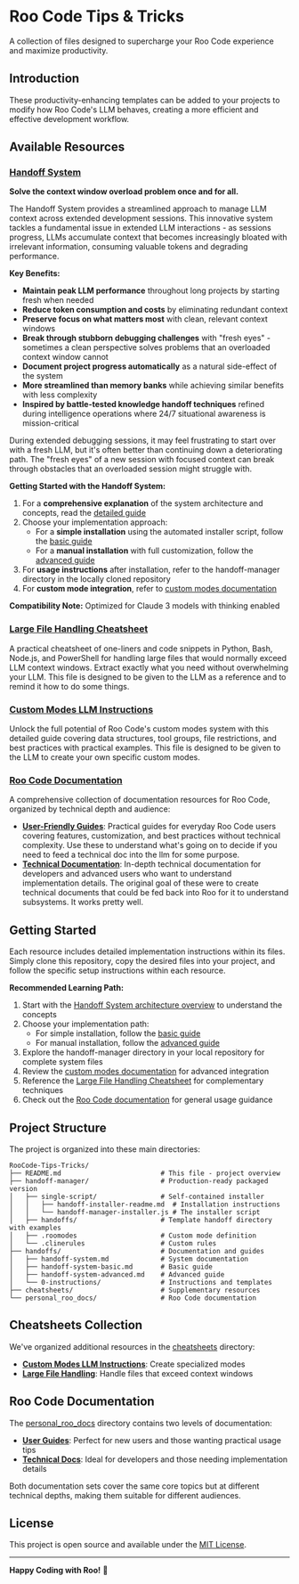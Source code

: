 # Roo Code Tips & Tricks

A collection of files designed to supercharge your Roo Code experience and maximize productivity.

## Introduction

These productivity-enhancing templates can be added to your projects to modify how Roo Code's LLM behaves, creating a more efficient and effective development workflow.

## Available Resources

### [Handoff System](handoffs/handoff-system.md)
**Solve the context window overload problem once and for all.**

The Handoff System provides a streamlined approach to manage LLM context across extended development sessions. This innovative system tackles a fundamental issue in extended LLM interactions - as sessions progress, LLMs accumulate context that becomes increasingly bloated with irrelevant information, consuming valuable tokens and degrading performance.

**Key Benefits:**
- **Maintain peak LLM performance** throughout long projects by starting fresh when needed
- **Reduce token consumption and costs** by eliminating redundant context
- **Preserve focus on what matters most** with clean, relevant context windows
- **Break through stubborn debugging challenges** with "fresh eyes" - sometimes a clean perspective solves problems that an overloaded context window cannot
- **Document project progress automatically** as a natural side-effect of the system
- **More streamlined than memory banks** while achieving similar benefits with less complexity
- **Inspired by battle-tested knowledge handoff techniques** refined during intelligence operations where 24/7 situational awareness is mission-critical

During extended debugging sessions, it may feel frustrating to start over with a fresh LLM, but it's often better than continuing down a deteriorating path. The "fresh eyes" of a new session with focused context can break through obstacles that an overloaded session might struggle with.

**Getting Started with the Handoff System:**
1. For a **comprehensive explanation** of the system architecture and concepts, read the [detailed guide](handoffs/handoff-system.md)
2. Choose your implementation approach:
   - For a **simple installation** using the automated installer script, follow the [basic guide](handoffs/handoff-system-basic.md)
   - For a **manual installation** with full customization, follow the [advanced guide](handoffs/handoff-system-advanced.md)
3. For **usage instructions** after installation, refer to the handoff-manager directory in the locally cloned repository
4. For **custom mode integration**, refer to [custom modes documentation](cheatsheets/custom-modes-llm-instruction.md)

**Compatibility Note:** Optimized for Claude 3 models with thinking enabled

### [Large File Handling Cheatsheet](cheatsheets/llm-large-file-cheatsheet.md)
A practical cheatsheet of one-liners and code snippets in Python, Bash, Node.js, and PowerShell for handling large files that would normally exceed LLM context windows. Extract exactly what you need without overwhelming your LLM. This file is designed to be given to the LLM as a reference and to remind it how to do some things.

### [Custom Modes LLM Instructions](cheatsheets/custom-modes-llm-instruction.md)
Unlock the full potential of Roo Code's custom modes system with this detailed guide covering data structures, tool groups, file restrictions, and best practices with practical examples. This file is designed to be given to the LLM to create your own specific custom modes.

### [Roo Code Documentation](personal_roo_docs/)
A comprehensive collection of documentation resources for Roo Code, organized by technical depth and audience:

- **[User-Friendly Guides](personal_roo_docs/normal/)**: Practical guides for everyday Roo Code users covering features, customization, and best practices without technical complexity. Use these to understand what's going on to decide if you need to feed a technical doc into the llm for some purpose. 
- **[Technical Documentation](personal_roo_docs/technical/)**: In-depth technical documentation for developers and advanced users who want to understand implementation details. The original goal of these were to create technical documents that could be fed back into Roo for it to understand subsystems. It works pretty well. 


## Getting Started

Each resource includes detailed implementation instructions within its files. Simply clone this repository, copy the desired files into your project, and follow the specific setup instructions within each resource.

**Recommended Learning Path:**
1. Start with the [Handoff System architecture overview](handoffs/handoff-system.md) to understand the concepts
2. Choose your implementation path:
   - For simple installation, follow the [basic guide](handoffs/handoff-system-basic.md)
   - For manual installation, follow the [advanced guide](handoffs/handoff-system-advanced.md)
3. Explore the handoff-manager directory in your local repository for complete system files
4. Review the [custom modes documentation](cheatsheets/custom-modes-llm-instruction.md) for advanced integration
5. Reference the [Large File Handling Cheatsheet](cheatsheets/llm-large-file-cheatsheet.md) for complementary techniques
6. Check out the [Roo Code documentation](personal_roo_docs/) for general usage guidance

## Project Structure

The project is organized into these main directories:

```
RooCode-Tips-Tricks/
├── README.md                         # This file - project overview
├── handoff-manager/                  # Production-ready packaged version
│   ├── single-script/                # Self-contained installer
│   │   ├── handoff-installer-readme.md  # Installation instructions
│   │   └── handoff-manager-installer.js # The installer script
│   ├── handoffs/                     # Template handoff directory with examples
│   ├── .roomodes                     # Custom mode definition
│   └── .clinerules                   # Custom rules
├── handoffs/                         # Documentation and guides
│   ├── handoff-system.md             # System documentation
│   ├── handoff-system-basic.md       # Basic guide
│   ├── handoff-system-advanced.md    # Advanced guide
│   └── 0-instructions/               # Instructions and templates
├── cheatsheets/                      # Supplementary resources
└── personal_roo_docs/                # Roo Code documentation
```

## Cheatsheets Collection

We've organized additional resources in the [cheatsheets](cheatsheets/) directory:

- **[Custom Modes LLM Instructions](cheatsheets/custom-modes-llm-instruction.md)**: Create specialized modes
- **[Large File Handling](cheatsheets/llm-large-file-cheatsheet.md)**: Handle files that exceed context windows

## Roo Code Documentation

The [personal_roo_docs](personal_roo_docs/) directory contains two levels of documentation:

- **[User Guides](personal_roo_docs/normal/)**: Perfect for new users and those wanting practical usage tips
- **[Technical Docs](personal_roo_docs/technical/)**: Ideal for developers and those needing implementation details

Both documentation sets cover the same core topics but at different technical depths, making them suitable for different audiences.

## License

This project is open source and available under the [MIT License](LICENSE).

---

**Happy Coding with Roo!** 🐨
